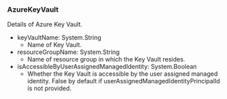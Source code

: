 ### AzureKeyVault
Details of Azure Key Vault.

- keyVaultName: System.String
  - Name of Key Vault.
- resourceGroupName: System.String
  - Name of resource group in which the Key Vault resides.
- isAccessibleByUserAssignedManagedIdentity: System.Boolean
  - Whether the Key Vault is accessible by the user assigned managed identity. False by default if userAssignedManagedIdentityPrincipalId is not provided.
